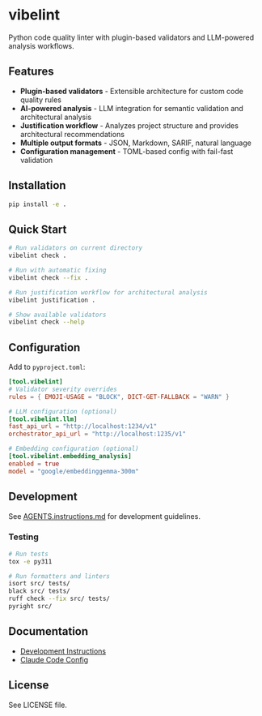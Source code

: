 # vibelint

Python code quality linter with plugin-based validators and LLM-powered analysis workflows.

## Features

- **Plugin-based validators** - Extensible architecture for custom code quality rules
- **AI-powered analysis** - LLM integration for semantic validation and architectural analysis
- **Justification workflow** - Analyzes project structure and provides architectural recommendations
- **Multiple output formats** - JSON, Markdown, SARIF, natural language
- **Configuration management** - TOML-based config with fail-fast validation

## Installation

```bash
pip install -e .
```

## Quick Start

```bash
# Run validators on current directory
vibelint check .

# Run with automatic fixing
vibelint check --fix .

# Run justification workflow for architectural analysis
vibelint justification .

# Show available validators
vibelint check --help
```

## Configuration

Add to `pyproject.toml`:

```toml
[tool.vibelint]
# Validator severity overrides
rules = { EMOJI-USAGE = "BLOCK", DICT-GET-FALLBACK = "WARN" }

# LLM configuration (optional)
[tool.vibelint.llm]
fast_api_url = "http://localhost:1234/v1"
orchestrator_api_url = "http://localhost:1235/v1"

# Embedding configuration (optional)
[tool.vibelint.embedding_analysis]
enabled = true
model = "google/embeddinggemma-300m"
```

## Development

See [AGENTS.instructions.md](./AGENTS.instructions.md) for development guidelines.

### Testing

```bash
# Run tests
tox -e py311

# Run formatters and linters
isort src/ tests/
black src/ tests/
ruff check --fix src/ tests/
pyright src/
```

## Documentation

- [Development Instructions](./AGENTS.instructions.md)
- [Claude Code Config](./.claude/settings.json)

## License

See LICENSE file.

